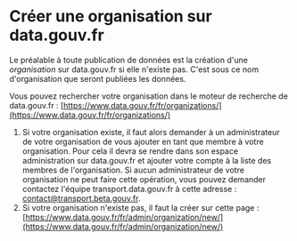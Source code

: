 # Créer une organisation sur data.gouv.fr

Le préalable à toute publication de données est la création d'une _organisation_ sur data.gouv.fr si elle n'existe pas. C'est sous ce nom d'organisation que seront publiées les données.

Vous pouvez rechercher votre organisation dans le moteur de recherche de data.gouv.fr : [https://www.data.gouv.fr/fr/organizations/](https://www.data.gouv.fr/fr/organizations/)

1. Si votre organisation existe, il faut alors demander à un administrateur de votre organisation de vous ajouter en tant que membre à votre organisation. Pour cela il devra se rendre dans son espace administration sur data.gouv.fr et ajouter votre compte à la liste des membres de l'organisation. Si aucun administrateur de votre organisation ne peut faire cette opération, vous pouvez demander contactez l'équipe transport.data.gouv.fr à cette adresse : contact@transport.beta.gouv.fr.
2. Si votre organisation n'existe pas, il faut la créer sur cette page : [https://www.data.gouv.fr/fr/admin/organization/new/](https://www.data.gouv.fr/fr/admin/organization/new/)

